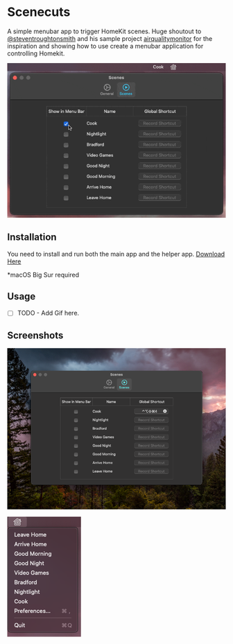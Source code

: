 # Scenecuts

A simple menubar app to trigger HomeKit scenes. Huge shoutout to [@steventroughtonsmith](https://github.com/steventroughtonsmith) and his sample project [airqualitymonitor](https://github.com/steventroughtonsmith/airqualitymonitor) for the inspiration and showing how to use create a menubar application for controlling Homekit.

![Preference screen](Resources/Preferences.gif)

## Installation

You need to install and run both the main app and the helper app. [Download Here]()

*macOS Big Sur required


## Usage

* [ ] TODO - Add Gif here.

## Screenshots

![Preference screen](Resources/Preferences.png)

![Screenshot of menubar items](Resources/Menubar.png)
